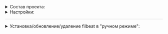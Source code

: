 <details><summary>Состав проекта:</summary>
    .

    ├── deploy
    │   └── helm
    │       ├── prod
    │       │   ├── Chart.yaml
    │       │   ├── conf
    │       │   │   ├── corp
    │       │   │   │   ├── config.yaml
    │       │   │   │   └── values.yaml
    │       │   │   ├── cpm
    │       │   │   │   ├── config.yaml
    │       │   │   │   └── values.yaml
    │       │   │   ├── sirius
    │       │   │   │   ├── config.yaml
    │       │   │   │   └── values.yaml
    │       │   │   └── univ
    │       │   │   │   ├── config.yaml
    │       │   │       └── values.yaml
    │       │   ├── templates
    │       │   │   ├── _helpers.tpl
    │       │   │   ├── clusterrole.yaml
    │       │   │   ├── clusterrolebinding.yaml
    │       │   │   ├── configmap.yaml
    │       │   │   ├── daemonset.yaml
    │       │   │   ├── deployment.yaml
    │       │   │   ├── role.yaml
    │       │   │   ├── rolebinding.yaml
    │       │   │   ├── secrert.yaml
    │       │   │   └── serviceaccount.yaml
    │       │   └── values.yaml
    │       └── stage
    │           ├── Chart.yaml
    │           ├── conf
    │           │   ├── corp
    │           │   │   ├── config.yaml
    │           │   │   └── values.yaml
    │           │   ├── cpm-dev
    │           │   │   ├── config.yaml
    │           │   │   └── values.yaml
    │           │   ├── sirius
    │           │   │   ├── config.yaml
    │           │   │   └── values.yaml
    │           │   └── univ
    │           │       ├── config.yaml
    │           │       └── values.yaml
    │           ├── templates
    │           │   ├── _helpers.tpl
    │           │   ├── clusterrole.yaml
    │           │   ├── clusterrolebinding.yaml
    │           │   ├── configmap.yaml
    │           │   ├── daemonset.yaml
    │           │   ├── deployment.yaml
    │           │   ├── role.yaml
    │           │   ├── rolebinding.yaml
    │           │   ├── secret.yaml
    │           │   └── serviceaccount.yaml
    │           └── values.yaml
    └── scripts
        └── helm_deploy_and_wait.sh
</details>

<details><summary>Настройки:</summary>

  - Настройка конфига: `conf/${CLUSTER_NAME}/config.yaml`
  - Настройка параметров: `conf/${CLUSTER_NAME}/values.yaml`

  - Версия filbeat для stage: `7.17.3`
  - Версия filbeat для prod: `7.17.5`
</details>

---

<details><summary>Установка/обновление/удаление filbeat в "ручном режиме":</summary>

**Установить релиз:**

```bash
helm install --name filebeat-prod --namespace filebeat-prod deploy/helm/stage/ -f deploy/helm/stage/conf/${CLUSTER_NAME}/values.yaml

helm install --name filebeat-stage --namespace filebeat-stage deploy/helm/prod/ -f deploy/helm/prod/conf/${CLUSTER_NAME}/values.yaml
```

**Обновить релиз:**

```bash
helm upgrade --install filebeat-prod --namespace filebeat-prod deploy/helm/stage/ -f deploy/helm/stage/conf/${CLUSTER_NAME}/values.yaml

helm upgrade --install filebeat-stage --namespace filebeat-stage deploy/helm/prod/ -f deploy/helm/prod/conf/${CLUSTER_NAME}/values.yaml
```

**Удалить релиз:**

```bash
helm del --purge filebeat-prod

helm del --purge filebeat-stage
``` 

**Секрет для доступ к образам:** 

```bash
kubectl -n filebeat-prod get secret sirius-registry -o yaml
kubectl -n filebeat-stage get secret sirius-registry -o yaml
```
</details>
